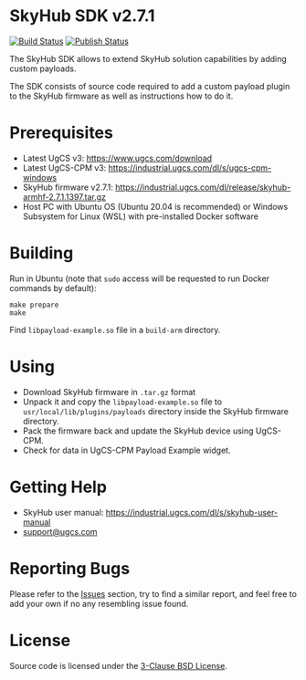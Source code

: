 # SkyHub SDK v2.7.1

[![Build Status](https://github.com/ugcs/skyhub-sdk/workflows/Build/badge.svg)](https://github.com/ugcs/skyhub-sdk/actions?query=workflow%3ABuild)
[![Publish Status](https://github.com/ugcs/skyhub-sdk/workflows/Publish/badge.svg)](https://github.com/ugcs/skyhub-sdk/actions?query=workflow%3APublish)

The SkyHub SDK allows to extend SkyHub solution capabilities by adding custom payloads.

The SDK consists of source code required to add a custom payload plugin to the SkyHub firmware as well as instructions how to do it.

# Prerequisites

* Latest UgCS v3: https://www.ugcs.com/download
* Latest UgCS-CPM v3: https://industrial.ugcs.com/dl/s/ugcs-cpm-windows
* SkyHub firmware v2.7.1: https://industrial.ugcs.com/dl/release/skyhub-armhf-2.7.1.1397.tar.gz
* Host PC with Ubuntu OS (Ubuntu 20.04 is recommended) or Windows Subsystem for Linux (WSL) with pre-installed Docker software

# Building

Run in Ubuntu (note that `sudo` access will be requested to run Docker commands by default):

    make prepare
    make

Find `libpayload-example.so` file in a `build-arm` directory.

# Using

* Download SkyHub firmware in `.tar.gz` format
* Unpack it and copy the `libpayload-example.so` file to `usr/local/lib/plugins/payloads` directory inside the SkyHub firmware directory.
* Pack the firmware back and update the SkyHub device using UgCS-CPM.
* Check for data in UgCS-CPM Payload Example widget.

# Getting Help

* SkyHub user manual: https://industrial.ugcs.com/dl/s/skyhub-user-manual
* support@ugcs.com

# Reporting Bugs

Please refer to the [Issues](https://github.com/ugcs/skyhub-sdk/issues) section, try to find a similar report, and feel free to add your own if no any resembling issue found.

# License

Source code is licensed under the [3-Clause BSD License](LICENSE).

